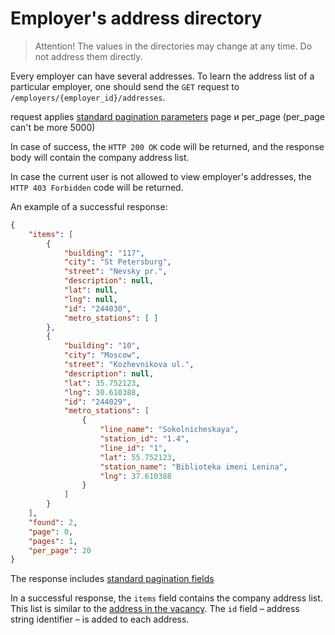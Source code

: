 # Employer's address directory

> Attention! The values in the directories may change at any time. Do not address them directly.

Every employer can have several addresses. To learn the address list of a
particular employer, one should send the `GET` request to
`/employers/{employer_id}/addresses`.

request applies [standard pagination parameters](/docs_eng/general.md#pagination) page и per_page (per_page can't be more 5000)

In case of success, the `HTTP 200 OK` code will be returned, and the response
body will contain the company address list.

In case the current user is not allowed to view employer's addresses, the `HTTP
403 Forbidden` code will be returned.

An example of a successful response:

```json
{
    "items": [
        {
            "building": "117",
            "city": "St Petersburg",
            "street": "Nevsky pr.",
            "description": null,
            "lat": null,
            "lng": null,
            "id": "244030",
            "metro_stations": [ ]
        }, 
        {
            "building": "10",
            "city": "Moscow",
            "street": "Kozhevnikova ul.",
            "description": null,
            "lat": 35.752123,
            "lng": 30.610388,
            "id": "244029",
            "metro_stations": [
                {
                    "line_name": "Sokolnicheskaya",
                    "station_id": "1.4",
                    "line_id": "1",
                    "lat": 55.752123,
                    "station_name": "Biblioteka imeni Lenina",
                    "lng": 37.610388
                }
            ]
        }
    ],
    "found": 2,
    "page": 0,
    "pages": 1,
    "per_page": 20
}
```

The response includes [standard pagination fields](general.md#pagination)

In a successful response, the `items` field contains the company address list.
This list is similar to the [address in the vacancy](address.md).
The `id` field – address string identifier – is added to each address.
